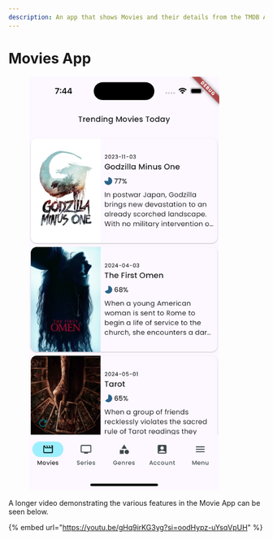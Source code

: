 ```yaml
---
description: An app that shows Movies and their details from the TMDB API
---
```


# Movies App

<figure><img src="../.gitbook/assets/tmdb app.png" alt="" width="375"><figcaption></figcaption></figure>

A longer video demonstrating the various features in the Movie App can be seen below.

{% embed url="https://youtu.be/gHq9irKG3yg?si=oodHypz-uYsqVpUH" %}
